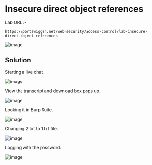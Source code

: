 # Insecure direct object references
Lab URL :- 

`https://portswigger.net/web-security/access-control/lab-insecure-direct-object-references`

![image](https://user-images.githubusercontent.com/60841283/154664879-d1cf9756-8736-47d2-86b0-84d736ccffa3.png)

## Solution
Starting a live chat.

![image](https://user-images.githubusercontent.com/60841283/154665189-1038ec7c-9e1a-4064-a753-d74759f8e7b3.png)

View the transcript and download box pops up.

![image](https://user-images.githubusercontent.com/60841283/154665560-b9ef3366-5391-4b4c-944e-51aea9caecbd.png)

Looking it in Burp Suite.

![image](https://user-images.githubusercontent.com/60841283/154665781-af28094d-48c8-4b5b-964d-f0608d980496.png)

Changing 2.txt to 1.txt file.

![image](https://user-images.githubusercontent.com/60841283/154665919-c501ccd3-e27c-46e3-b80c-af7ab80c9c22.png)

Logging with the password.

![image](https://user-images.githubusercontent.com/60841283/154666068-95601990-6f00-479a-9dac-cfc4da255b6f.png)
